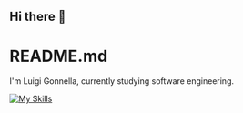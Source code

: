 ## Hi there 👋

<!--
**LuigiGonnella/LuigiGonnella** is a ✨ _special_ ✨ repository because its `README.md` (this file) appears on your GitHub profile.

Here are some ideas to get you started:

- 🔭 I’m currently working on ...
- 🌱 I’m currently learning ...
- 👯 I’m looking to collaborate on ...
- 🤔 I’m looking for help with ...
- 💬 Ask me about ...
- 📫 How to reach me: ...
- 😄 Pronouns: ...
- ⚡ Fun fact: ...
-->

# README.md

I'm Luigi Gonnella, currently studying software engineering.

[![My Skills](https://skillicons.dev/icons?i=cmake,html,css,c,figma,git,github,gitlab,java,matlab,ps,py,sqlite,ubuntu,bash,django,flask,linux,vscode)](https://skillicons.dev)
